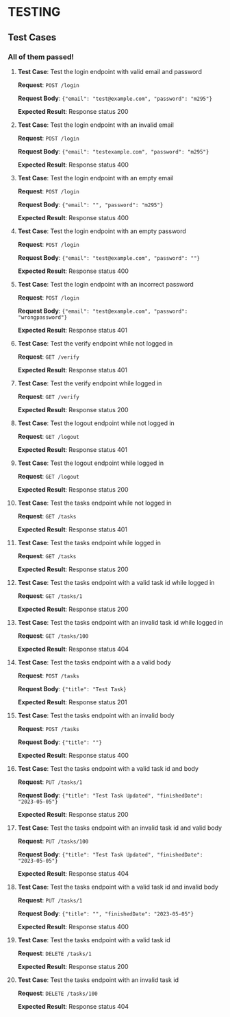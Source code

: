 # TESTING

## Test Cases

### All of them passed!

1. **Test Case**: Test the login endpoint with valid email and password
    
    **Request**: `POST /login`
    
    **Request Body**: `{"email": "test@example.com", "password": "m295"}`
    
    **Expected Result**: Response status 200
    
2. **Test Case**: Test the login endpoint with an invalid email
    
    **Request**: `POST /login`
    
    **Request Body**: `{"email": "testexample.com", "password": "m295"}`
    
    **Expected Result**: Response status 400
    
3. **Test Case**: Test the login endpoint with an empty email
    
    **Request**: `POST /login`
    
    **Request Body**: `{"email": "", "password": "m295"}`
    
    **Expected Result**: Response status 400
    
4. **Test Case**: Test the login endpoint with an empty password
    
    **Request**: `POST /login`
    
    **Request Body**: `{"email": "test@example.com", "password": ""}`
    
    **Expected Result**: Response status 400
    
5. **Test Case**: Test the login endpoint with an incorrect password
    
    **Request**: `POST /login`
    
    **Request Body**: `{"email": "test@example.com", "password": "wrongpassword"}`
    
    **Expected Result**: Response status 401

6. **Test Case**: Test the verify endpoint while not logged in
    
    **Request**: `GET /verify`
    
    **Expected Result**: Response status 401

7. **Test Case**: Test the verify endpoint while logged in
        
    **Request**: `GET /verify`
        
    **Expected Result**: Response status 200

8. **Test Case**: Test the logout endpoint while not logged in
            
    **Request**: `GET /logout`
            
    **Expected Result**: Response status 401

9. **Test Case**: Test the logout endpoint while logged in
                    
    **Request**: `GET /logout`
                    
    **Expected Result**: Response status 200

10. **Test Case**: Test the tasks endpoint while not logged in
                        
    **Request**: `GET /tasks`
                        
    **Expected Result**: Response status 401

11. **Test Case**: Test the tasks endpoint while logged in

    **Request**: `GET /tasks`
    
    **Expected Result**: Response status 200

12. **Test Case**: Test the tasks endpoint with a valid task id while logged in

    **Request**: `GET /tasks/1`
    
    **Expected Result**: Response status 200

13. **Test Case**: Test the tasks endpoint with an invalid task id while logged in
    
    **Request**: `GET /tasks/100`
        
    **Expected Result**: Response status 404    

14. **Test Case**: Test the tasks endpoint with a a valid body
    
    **Request**: `POST /tasks`
            
    **Request Body**: `{"title": "Test Task}`
            
    **Expected Result**: Response status 201

15. **Test Case**: Test the tasks endpoint with an invalid body
        
    **Request**: `POST /tasks`
                
    **Request Body**: `{"title": ""}`
                
    **Expected Result**: Response status 400

16. **Test Case**: Test the tasks endpoint with a valid task id and body

    **Request**: `PUT /tasks/1`
                    
    **Request Body**: `{"title": "Test Task Updated", "finishedDate": "2023-05-05"}`
                    
    **Expected Result**: Response status 200

17. **Test Case**: Test the tasks endpoint with an invalid task id and valid body

    **Request**: `PUT /tasks/100`
                        
    **Request Body**: `{"title": "Test Task Updated", "finishedDate": "2023-05-05"}`
                        
    **Expected Result**: Response status 404

18. **Test Case**: Test the tasks endpoint with a valid task id and invalid body

    **Request**: `PUT /tasks/1`
                            
    **Request Body**: `{"title": "", "finishedDate": "2023-05-05"}`
                            
    **Expected Result**: Response status 400

19. **Test Case**: Test the tasks endpoint with a valid task id
    
    **Request**: `DELETE /tasks/1`
                                
    **Expected Result**: Response status 200

20. **Test Case**: Test the tasks endpoint with an invalid task id
    
    **Request**: `DELETE /tasks/100`
                                        
    **Expected Result**: Response status 404

